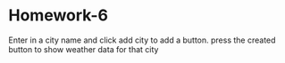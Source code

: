 # Homework-6
Enter in a city name and click add city to add a button. press the created button to show weather data for that city